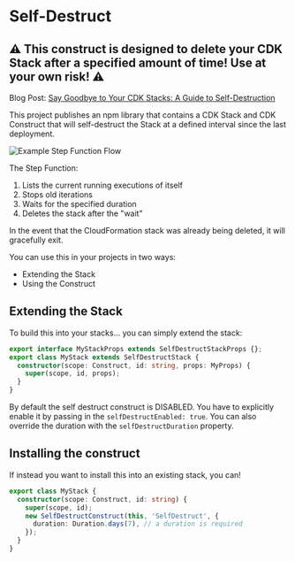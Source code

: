 # Self-Destruct

## :warning: This construct is designed to delete your CDK Stack after a specified amount of time! **Use at your own risk!** :warning:

Blog Post: [Say Goodbye to Your CDK Stacks: A Guide to Self-Destruction](https://matt.martz.codes/say-goodbye-to-your-cdk-stacks-a-guide-to-self-destruction)

This project publishes an npm library that contains a CDK Stack and CDK Construct that will self-destruct the Stack at a defined interval since the last deployment.

![Example Step Function Flow](./self-destruct-step-function.avif)

The Step Function:
1. Lists the current running executions of itself
2. Stops old iterations
3. Waits for the specified duration
4. Deletes the stack after the "wait"

In the event that the CloudFormation stack was already being deleted, it will gracefully exit.

You can use this in your projects in two ways:

- Extending the Stack
- Using the Construct

## Extending the Stack

To build this into your stacks... you can simply extend the stack:

```typescript
export interface MyStackProps extends SelfDestructStackProps {};
export class MyStack extends SelfDestructStack {
  constructor(scope: Construct, id: string, props: MyProps) {
    super(scope, id, props);
  }
}
```

By default the self destruct construct is DISABLED.  You have to explicitly enable it by passing in the `selfDestructEnabled: true`.  You can also override the duration with the `selfDestructDuration` property.

## Installing the construct

If instead you want to install this into an existing stack, you can!

```typescript
export class MyStack {
  constructor(scope: Construct, id: string) {
    super(scope, id);
    new SelfDestructConstruct(this, 'SelfDestruct', {
      duration: Duration.days(7), // a duration is required
    });
  }
}
```

